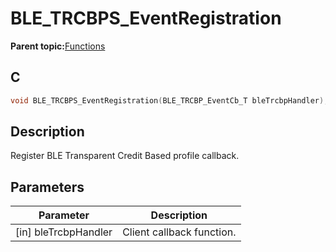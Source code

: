 # BLE\_TRCBPS\_EventRegistration

**Parent topic:**[Functions](GUID-775797D8-E962-49BA-80EA-86C4074DC647.md)

## C

```c
void BLE_TRCBPS_EventRegistration(BLE_TRCBP_EventCb_T bleTrcbpHandler);
```

## Description

Register BLE Transparent Credit Based profile callback.

## Parameters

|Parameter|Description|
|---------|-----------|
|\[in\] bleTrcbpHandler|Client callback function.|

